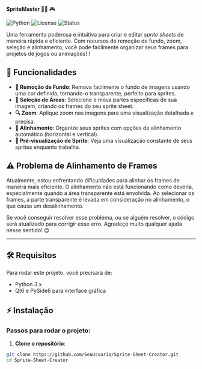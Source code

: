 **SpriteMaster 🎨🐍** 🎮

![Python](https://img.shields.io/badge/Python-3.8+-blue?logo=python)
![License](https://img.shields.io/badge/License-MIT-green)
![Status](https://img.shields.io/badge/status-em%20desenvolvimento-yellow)

Uma ferramenta poderosa e intuitiva para criar e editar *sprite sheets* de maneira rápida e eficiente. Com recursos de remoção de fundo, zoom, seleção e alinhamento, você pode facilmente organizar seus frames para projetos de jogos ou animações!
!

## 🚀 Funcionalidades

- **🧹 Remoção de Fundo**: Remova facilmente o fundo de imagens usando uma cor definida, tornando-o transparente, perfeito para sprites.
- **📏 Seleção de Áreas**: Selecione e mova partes específicas de sua imagem, criando os frames do seu sprite sheet.
- **🔍 Zoom**: Aplique zoom nas imagens para uma visualização detalhada e precisa.
- **📐 Alinhamento**: Organize seus sprites com opções de alinhamento automático (horizontal e vertical).
- **🌟 Pré-visualização de Sprite**: Veja uma visualização constante de seus sprites enquanto trabalha.

## ⚠️ Problema de Alinhamento de Frames

Atualmente, estou enfrentando dificuldades para alinhar os frames de maneira mais eficiente. O alinhamento não está funcionando como deveria, especialmente quando a área transparente está envolvida. Ao selecionar os frames, a parte transparente é levada em consideração no alinhamento, o que causa um desalinhamento.

Se você conseguir resolver esse problema, ou se alguém resolver, o código será atualizado para corrigir esse erro. Agradeço muito qualquer ajuda nesse sentido! 😊

---

## 🛠️ Requisitos

Para rodar este projeto, você precisará de:

- Python 3.x
- Qt6 e PySide6 para interface gráfica

## ⚡ Instalação

### Passos para rodar o projeto:

1. **Clone o repositório**:

```bash
git clone https://github.com/SeuUsuario/Sprite-Sheet-Creator.git
cd Sprite-Sheet-Creator
